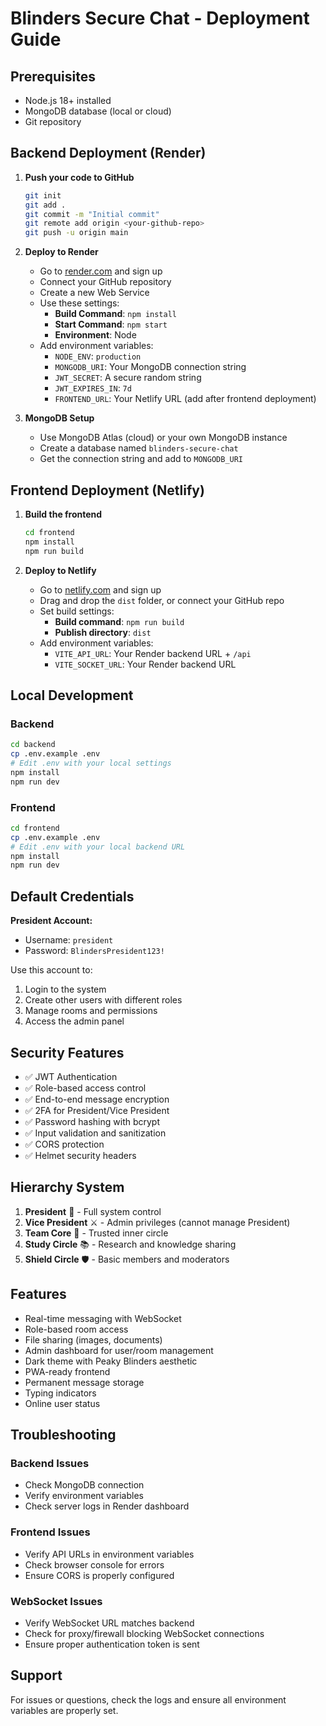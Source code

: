 # Blinders Secure Chat - Deployment Guide

## Prerequisites

- Node.js 18+ installed
- MongoDB database (local or cloud)
- Git repository

## Backend Deployment (Render)

1. **Push your code to GitHub**
   ```bash
   git init
   git add .
   git commit -m "Initial commit"
   git remote add origin <your-github-repo>
   git push -u origin main
   ```

2. **Deploy to Render**
   - Go to [render.com](https://render.com) and sign up
   - Connect your GitHub repository
   - Create a new Web Service
   - Use these settings:
     - **Build Command**: `npm install`
     - **Start Command**: `npm start`
     - **Environment**: Node
   - Add environment variables:
     - `NODE_ENV`: `production`
     - `MONGODB_URI`: Your MongoDB connection string
     - `JWT_SECRET`: A secure random string
     - `JWT_EXPIRES_IN`: `7d`
     - `FRONTEND_URL`: Your Netlify URL (add after frontend deployment)

3. **MongoDB Setup**
   - Use MongoDB Atlas (cloud) or your own MongoDB instance
   - Create a database named `blinders-secure-chat`
   - Get the connection string and add to `MONGODB_URI`

## Frontend Deployment (Netlify)

1. **Build the frontend**
   ```bash
   cd frontend
   npm install
   npm run build
   ```

2. **Deploy to Netlify**
   - Go to [netlify.com](https://netlify.com) and sign up
   - Drag and drop the `dist` folder, or connect your GitHub repo
   - Set build settings:
     - **Build command**: `npm run build`
     - **Publish directory**: `dist`
   - Add environment variables:
     - `VITE_API_URL`: Your Render backend URL + `/api`
     - `VITE_SOCKET_URL`: Your Render backend URL

## Local Development

### Backend
```bash
cd backend
cp .env.example .env
# Edit .env with your local settings
npm install
npm run dev
```

### Frontend
```bash
cd frontend
cp .env.example .env
# Edit .env with your local backend URL
npm install
npm run dev
```

## Default Credentials

**President Account:**
- Username: `president`
- Password: `BlindersPresident123!`

Use this account to:
1. Login to the system
2. Create other users with different roles
3. Manage rooms and permissions
4. Access the admin panel

## Security Features

- ✅ JWT Authentication
- ✅ Role-based access control
- ✅ End-to-end message encryption
- ✅ 2FA for President/Vice President
- ✅ Password hashing with bcrypt
- ✅ Input validation and sanitization
- ✅ CORS protection
- ✅ Helmet security headers

## Hierarchy System

1. **President** 👑 - Full system control
2. **Vice President** ⚔️ - Admin privileges (cannot manage President)
3. **Team Core** 🔑 - Trusted inner circle
4. **Study Circle** 📚 - Research and knowledge sharing
5. **Shield Circle** 🛡️ - Basic members and moderators

## Features

- Real-time messaging with WebSocket
- Role-based room access
- File sharing (images, documents)
- Admin dashboard for user/room management
- Dark theme with Peaky Blinders aesthetic
- PWA-ready frontend
- Permanent message storage
- Typing indicators
- Online user status

## Troubleshooting

### Backend Issues
- Check MongoDB connection
- Verify environment variables
- Check server logs in Render dashboard

### Frontend Issues
- Verify API URLs in environment variables
- Check browser console for errors
- Ensure CORS is properly configured

### WebSocket Issues
- Verify WebSocket URL matches backend
- Check for proxy/firewall blocking WebSocket connections
- Ensure proper authentication token is sent

## Support

For issues or questions, check the logs and ensure all environment variables are properly set.

